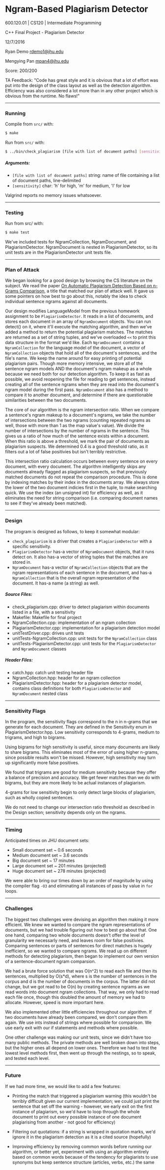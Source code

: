 # Ngram-Based Plagiarism Detector
600.120.01 | CS120 | Intermediate Programming

C++ Final Project - Plagiarism Detector

12/7/2016

Ryan Demo
rdemo1@jhu.edu

Mengying Pan
mpan4@jhu.edu

Score: 200/200

TA Feedback: "Code has great style and it is obvious that a lot of effort was put into the design of the class layout as well as the detection algorithm. Efficiency was also considered a lot more than in any other project which is obvious from the runtime. No flaws!"

--------------------------------------------------------------------------------------------
### Running
Compile from `src/` with:
```bash
$ make
```

Run from `src/` with:
```bash
$ ../bin/check_plagiarism [file with list of document paths] [sensitivity]
```

##### Arguments:
- `[file with list of document paths]`	string:	name of file containing a list of document paths, line-delimited
- `[sensitivity]`							char:	'h' for high, 'm' for medium, 'l' for low

Valgrind reports no memory issues whatsoever.

--------------------------------------------------------------------------------------------
### Testing
Run from src/ with:
```bash
$ make test
```

We've included tests for NgramCollection, NgramDocument, and PlagiarismDetector. NgramDocument is nested in PlagiarismDetector, so its unit tests are in the PlagiarismDetector unit tests file.

--------------------------------------------------------------------------------------------
### Plan of Attack
We began looking for a good design by browsing the CS literature on the subject. We read the paper [On Automatic Plagiarism Detection Based on n-Grams Comparison](https://pdfs.semanticscholar.org/9520/a7bf0ed28554de7fdabd170446485e5bf621.pdf), a title that matched our plan of attack well. It gave us some pointers on how best to go about this, notably the idea to check individual sentence ngrams against all documents.

Our design modifies LanguageModel from the previous homework assignment to be `PlagiarismDetector`. It reads in a list of documents, and stores each document in an array of `NgramDocument` objects. You can run detect() on it, where it'll execute the matching algorithm, and then we've added a method to return the potential plagiarism matches. The matches are returned as a set of string tuples, and we've overloaded `<<` to print this data structure in the format we'd like. Each `NgramDocument` contains a `NgramCollection` for the language model of the document, a vector of `NgramCollection` objects that hold all of the document's sentences, and the file's name. We keep the name around for easy printing of potential plagiarism pairs. Though more memory intensive, we store all of the sentence ngram models AND the document's ngram makeup as a whole because we need both for our detection algorithm. To keep it as fast as possible, we avoid reopening the file for reading to get sentences, instead creating all of the sentence ngrams when they are read into the document's ngram model during the first pass. `NgramDocument` also has a method to compare it to another document, and determine if there are questionable similarities between the two documents.

The core of our algorithm is the ngram intersection ratio. When we compare a sentence's ngram makeup to a document's ngrams, we take the number of intersections between the two ngrams (counting repeated ngrams as well, those with more than 1 as the map value's value). We divide the number of intersections by the number of ngrams in the sentence. This gives us a ratio of how much of the sentence exists within a document. When this ratio is above a threshold, we mark the pair of documents as plagiarism suspects. We determined 0.4 is a good threshold ratio, as it filters out a lot of false positivies but isn't terribly restrictive.

This intersection ratio calculation occurs between every sentence on every document, with every document. The algorithm intelligently skips any documents already flagged as plagiarism suspects, so that previously matched documents do not repeat the comparison procedure. This is done by indexing matches by their index in the documents array. We always store the lower of the two document indicies first in the tuple, to make searching quick. We use the index (an unsigned int) for efficiency as well, as it eliminates the need for string comparison (i.e. comparing document names to see if they've already been matched).

--------------------------------------------------------------------------------------------
### Design
The program is designed as follows, to keep it somewhat modular:

- `check_plagiarism` is a driver that creates a `PlagiarismDetector` with a specific sensitivity.
- `PlagiarismDetector` has-a vector of `NgramDocument` objects, that it runs detect on. It also has-a vector of string tuples that the matches are stored in.
- `NgramDocument` has-a vector of `NgramCollection` objects that are the ngram representations of each sentence in the document, and has-a `NgramCollection` that is the overall ngram representation of the document. It has-a name (a string) as well.

##### Source Files:
- check_plagiarism.cpp: driver to detect plagiarism within documents listed in a file, with a sensitivity
- Makefile: Makefile for final project
- NgramCollection.cpp: implementation of an ngram collection
- PlagiarismDetector.cpp: implementation for a plagiarism detection model
- unitTestDriver.cpp: drives unit tests
- unitTests-NgramCollection.cpp: unit tests for the `NgramCollection` class
- unitTests-PlagiarismDetector.cpp: unit tests for the `PlagiarismDetector` and `NgramDocument` classes

##### Header Files:
- catch.hpp: catch unit testing header file
- NgramCollection.hpp: header for an ngram collection
- PlagiarismDetector.hpp: header for a plagiarism detector model, contains class definitions for both `PlagiarismDetector` and `NgramDocument` nested class

--------------------------------------------------------------------------------------------
### Sensitivity Flags
In the program, the sensitivity flags correspond to the n in n-grams that we generate for each document. They are defined in the Sensitivity enum in PlagiarismDetector.hpp. Low sensitivity corresponds to 4-grams, medium to trigrams, and high to bigrams.

Using bigrams for high sensitivity is useful, since many documents are likely to share bigrams. This eliminates most of the error of using higher n-grams, since possible results won't be missed. However, high sensitivity may turn up significantly more false positives.

We found that trigrams are good for medium sensitivity because they offer a balance of precision and accuracy. We get fewer matches than we do with bigrams, but they are more likely to be actual instances of plagiarism.

4-grams for low sensitivity begin to only detect large blocks of plagiarism, such as wholly copied sentences.

We do not need to change our intersection ratio threshold as described in the Design section; sensitivity depends only on the ngrams.

--------------------------------------------------------------------------------------------
### Timing
Anticipated times on JHU document sets:
- Small document set 		~ 0.6 seconds
- Medium document set 	~ 3.6 seconds
- Big document set 		~ 17 minutes
- Large document set 		~ 201 minutes (projected)
- Huge document set 		~ 278 minutes (projected)

We were able to bring our times down by an order of magnitude by using the compiler flag `-O3` and eliminating all instances of pass by value in `for` loops.

--------------------------------------------------------------------------------------------
### Challenges
The biggest two challenges were devising an algorithm then making it more efficient. We knew we wanted to compare the ngram representations of documents, but we had trouble figuring out how to best go about that. One one hand, comparing two whole documents doesn't offer the level of granularity we necessarly need, and leaves room for false positivies. Comparing sentences or parts of sentences for direct matches is hugely inefficient, so we wanted to compare ngrams. We read up on different methods for detecting plagiarism, then began to implement our own version of a sentence-document ngram comparsion.

We had a brute force solution that was O(n^2) to read each file and then its sentences, multiplied by O(s*d), where s is the number of sentences in the corpus and d is the number of documents in the corpus. The latter did not change, but we got read to be O(n) by creating sentence ngrams as we read words into document ngram collections. That way, we only had to read each file once, though this doubled the amount of memory we had to allocate. However, speed is more important here.

We also implemented other little efficiencies throughout our algorithm. If two documents have already been compared, we don't compare them again. We use ints instead of strings where possible for comparison. We use early exit with our if statements and methods where possible.

One other challenge was making our unit tests, since we didn't have too many public methods. The private methods are well broken down into steps, but the higher ones all depend on lower ones. Therefore we had to test the lowest level methods first, then went up through the nestings, so to speak, and tested each level.

--------------------------------------------------------------------------------------------
### Future
If we had more time, we would like to add a few features:

- Printing the match that triggered a plagiarism warning (this wouldn't be terribly difficult given our current implementation; we could just print the sentence that set off the warning - however, we early exit on the first instance of plagiarism, so we'd have to loop through the whole document to print out every possible instance of one document plagiarising from another - not good for efficiency)

- Filtering out quotations: if a string is wrapped in quotation marks, we'd ignore it in the plagiarism detection as it is a cited source (hopefully)

- Improving efficiency by removing common words before running our algorithm, or better yet, experiment with using an algorithm entirely based on common words because of the tendency for plagiarists to use synonyms but keep sentence structure (articles, verbs, etc.) the same
